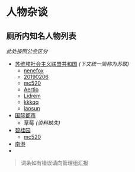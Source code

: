 # 人物杂谈
## 厕所内知名人物列表

*此处按照公会区分*

- [苏维埃社会主义联盟共和国](Guild.md) *(下文统一简称为苏联)*
	* [nenefox](/players/nenefox)
	* [20190206](/players/20190206.md)
	* [mc520](/players/mc520.md)
	* [Aertio](/players/Aertio.md)
	* [Lidrem](/players/Lidrem.md)
	* [kkkqq](/players/kkkqq.md)
	* [laosun](/players/laosun.md)
- [国际都市](Guild.md)
	* 草莓 *(资料缺失)*
- [碧桂园](Guild.md)
	* [mc520](/players.mc520.md)
- [南港](Guild.md)
- 


>词条如有错误请向管理组汇报
